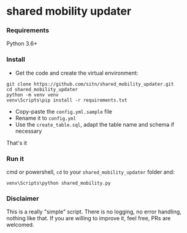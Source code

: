 # shared mobility updater

### Requirements

Python 3.6+

### Install

* Get the code and create the virtual environment:

```
git clone https://github.com/sitn/shared_mobility_updater.git
cd shared_mobility_updater
python -m venv venv
venv\Scripts\pip install -r requirements.txt
```

* Copy-paste the `config.yml.sample` file
* Rename it to `config.yml`
* Use the `create_table.sql`, adapt the table name and schema if necessary

That's it

### Run it

cmd or powershell, `cd` to your `shared_mobility_updater` folder and:


```
venv\Scripts\python shared_mobility.py

```

### Disclaimer

This is a really "simple" script. There is no logging, no error handling,
nothing like that. If you are willing to improve it, feel free, PRs are
welcomed.
